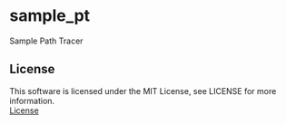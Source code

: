 # sample_pt
Sample Path Tracer


## License
This software is licensed under the MIT License, see LICENSE for more information.   
[License](./LICENSE "License")  
